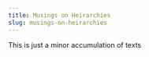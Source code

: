 ```yaml
---
title: Musings on Heirarchies
slug: musings-on-heirarchies
---
```


This is just a minor accumulation of texts
